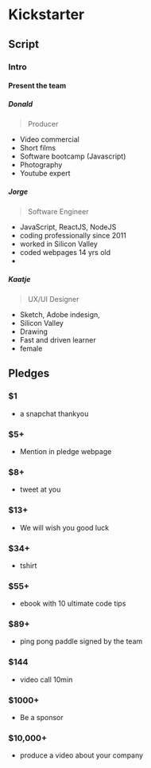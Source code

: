 # Kickstarter


## Script
### Intro

#### Present the team


##### Donald
> Producer

- Video commercial
- Short films
- Software bootcamp (Javascript)
- Photography
- Youtube expert

##### Jorge
> Software Engineer

- JavaScript, ReactJS, NodeJS
- coding professionally since 2011
- worked in Silicon Valley 
- coded webpages 14 yrs old
- 

##### Kaatje
> UX/UI Designer

- Sketch, Adobe indesign, 
- Silicon Valley
- Drawing
- Fast and driven learner
- female

## Pledges
### $1
- a snapchat thankyou

### $5+
- Mention in pledge webpage

### $8+
- tweet at you

### $13+
- We will wish you good luck

### $34+
- tshirt

### $55+
- ebook with 10 ultimate code tips

### $89+
- ping pong paddle signed by the team

### $144
- video call 10min

### $1000+
- Be a sponsor

### $10,000+
- produce a video about your company


